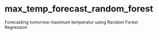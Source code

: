 # max_temp_forecast_random_forest
Forecasting tomorrow maximum temperatur using Random Forest Regression
